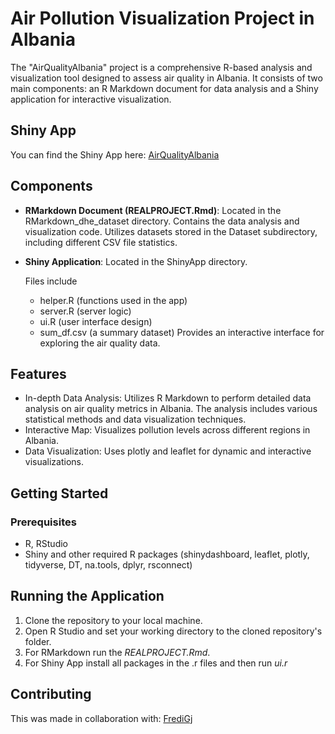 # Air Pollution Visualization Project in Albania
The "AirQualityAlbania" project is a comprehensive R-based analysis and visualization tool designed to assess air quality in Albania. It consists of two main components: an R Markdown document for data analysis and a Shiny application for interactive visualization.

## Shiny App
You can find the Shiny App here:
[AirQualityAlbania](https://albania.shinyapps.io/albaniaairpollution-master/)

## Components
- **RMarkdown Document (REALPROJECT.Rmd)**: Located in the RMarkdown_dhe_dataset directory. Contains the data analysis and visualization code. Utilizes datasets stored in the Dataset subdirectory, including different CSV file statistics.
- **Shiny Application**: Located in the ShinyApp directory. 
  
  Files include
  - helper.R (functions used in the app)
  - server.R (server logic)
  - ui.R (user interface design)
  - sum_df.csv (a summary dataset)
Provides an interactive interface for exploring the air quality data.
## Features
- In-depth Data Analysis: Utilizes R Markdown to perform detailed data analysis on air quality metrics in Albania. The analysis includes various statistical methods and data visualization techniques.
- Interactive Map: Visualizes pollution levels across different regions in Albania.
- Data Visualization: Uses plotly and leaflet for dynamic and interactive visualizations.

## Getting Started
### Prerequisites
- R, RStudio
- Shiny and other required R packages (shinydashboard, leaflet, plotly, tidyverse, DT, na.tools, dplyr, rsconnect)

## Running the Application
1. Clone the repository to your local machine.
2. Open R Studio and set your working directory to the cloned repository's folder.
3. For RMarkdown run the *REALPROJECT.Rmd*.
4. For Shiny App install all packages in the .r files and then run *ui.r* 

## Contributing
This was made in collaboration with: [FrediGj](https://github.com/fredigj)

